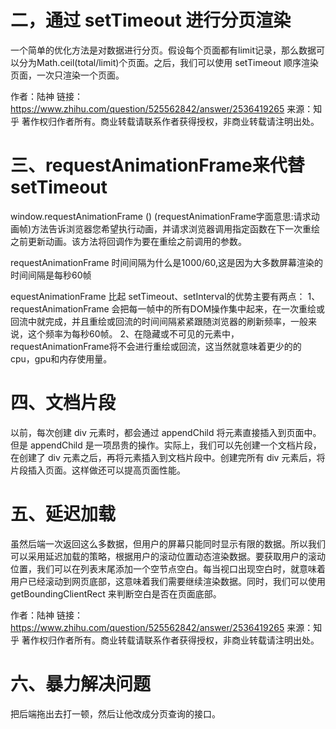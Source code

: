 
# 二，通过 setTimeout 进行分页渲染
一个简单的优化方法是对数据进行分页。假设每个页面都有limit记录，那么数据可以分为Math.ceil(total/limit)个页面。之后，我们可以使用 setTimeout 顺序渲染页面，一次只渲染一个页面。

作者：陆神
链接：https://www.zhihu.com/question/525562842/answer/2536419265
来源：知乎
著作权归作者所有。商业转载请联系作者获得授权，非商业转载请注明出处。
<script>
const renderList = async () => {

    const list = await getList()

    const total = list.length
    const page = 0
    const limit = 200
    const totalPage = Math.ceil(total / limit)

    const render = (page) => {
        if (page >= totalPage) return
        setTimeout(() => {
            for (let i = page * limit; i < page * limit + limit; i++) {
                const item = list[i]
                const div = document.createElement('div')
                div.className = 'sunshine'
                div.innerHTML = `<img src="${item.src}" /><span>${item.text}</span>`
                container.appendChild(div)
            }
            render(page + 1)
        }, 0)
    }
    render(page)
}
</script>

# 三、requestAnimationFrame来代替setTimeout
window.requestAnimationFrame () (requestAnimationFrame字面意思:请求动画帧)方法告诉浏览器您希望执行动画，并请求浏览器调用指定函数在下一次重绘之前更新动画。该方法将回调作为要在重绘之前调用的参数。

requestAnimationFrame
时间间隔为什么是1000/60,这是因为大多数屏幕渲染的时间间隔是每秒60帧

equestAnimationFrame 比起 setTimeout、setInterval的优势主要有两点：
1、requestAnimationFrame 会把每一帧中的所有DOM操作集中起来，在一次重绘或回流中就完成，并且重绘或回流的时间间隔紧紧跟随浏览器的刷新频率，一般来说，这个频率为每秒60帧。
2、在隐藏或不可见的元素中，requestAnimationFrame将不会进行重绘或回流，这当然就意味着更少的的cpu，gpu和内存使用量。

<script>
  const renderList = async () => {
    const list = await getList()

    const total = list.length
    const page = 0
    const limit = 200
    const totalPage = Math.ceil(total / limit)

    const render = (page) => {
        if (page >= totalPage) return

        requestAnimationFrame(() => {
            for (let i = page * limit; i < page * limit + limit; i++) {
                const item = list[i]
                const div = document.createElement('div')
                div.className = 'sunshine'
                div.innerHTML = `<img src="${item.src}" /><span>${item.text}</span>`
                container.appendChild(div)
            }
            render(page + 1)
        })
    }
    render(page)
}
</script>

# 四、文档片段
以前，每次创建 div 元素时，都会通过 appendChild 将元素直接插入到页面中。但是 appendChild 是一项昂贵的操作。实际上，我们可以先创建一个文档片段，在创建了 div 元素之后，再将元素插入到文档片段中。创建完所有 div 元素后，将片段插入页面。这样做还可以提高页面性能。

<script>
  const renderList = async () => {
    console.time('time')
    const list = await getList()
    console.log(list)
    const total = list.length
    const page = 0
    const limit = 200
    const totalPage = Math.ceil(total / limit)

    const render = (page) => {
        if (page >= totalPage) return
        requestAnimationFrame(() => {

            const fragment = document.createDocumentFragment()
            for (let i = page * limit; i < page * limit + limit; i++) {
                const item = list[i]
                const div = document.createElement('div')
                div.className = 'sunshine'
                div.innerHTML = `<img src="${item.src}" /><span>${item.text}</span>`

                fragment.appendChild(div)
            }
            container.appendChild(fragment)
            render(page + 1)
        })
    }
    render(page)
    console.timeEnd('time')
}
</script>

# 五、延迟加载
虽然后端一次返回这么多数据，但用户的屏幕只能同时显示有限的数据。所以我们可以采用延迟加载的策略，根据用户的滚动位置动态渲染数据。要获取用户的滚动位置，我们可以在列表末尾添加一个空节点空白。每当视口出现空白时，就意味着用户已经滚动到网页底部，这意味着我们需要继续渲染数据。同时，我们可以使用getBoundingClientRect 来判断空白是否在页面底部。

作者：陆神
链接：https://www.zhihu.com/question/525562842/answer/2536419265
来源：知乎
著作权归作者所有。商业转载请联系作者获得授权，非商业转载请注明出处。

<script setup lang="ts">
import { onMounted, ref, computed } from 'vue'
const getList = () => {
  // code as before
}
const container = ref<HTMLElement>() // container element
const blank = ref<HTMLElement>() // blank element
const list = ref<any>([])
const page = ref(1)
const limit = 200
const maxPage = computed(() => Math.ceil(list.value.length / limit))
// List of real presentations
const showList = computed(() => list.value.slice(0, page.value * limit))
const handleScroll = () => {
  if (page.value > maxPage.value) return
  const clientHeight = container.value?.clientHeight
  const blankTop = blank.value?.getBoundingClientRect().top
  if (clientHeight === blankTop) {
    // When the blank node appears in the viewport, the current page number is incremented by 1
    page.value++
  }
}
onMounted(async () => {
  const res = await getList()
  list.value = res
})
</script>

<template>
  <div id="container" @scroll="handleScroll" ref="container">
    <div class="sunshine" v-for="(item) in showList" :key="item.tid">
      <img :src="item.src" />
      <span>{{ item.text }}</span>
    </div>
    <div ref="blank"></div>
  </div>
</template>

# 六、暴力解决问题
把后端拖出去打一顿，然后让他改成分页查询的接口。
